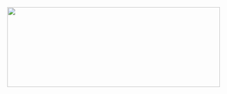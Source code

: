 <img height="185px" width="490px" align="top" src="https://github-readme-stats.vercel.app/api/wakatime?username=GromRibeiro&layout=compact&theme=dark&langs_count=8"/>
